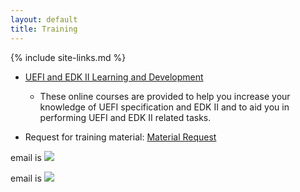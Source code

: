 ```yaml
---
layout: default
title: Training
---
```

{% include site-links.md %}


* <a  href="{{baseurl}}/training/Learn_n_Development.html"> UEFI and EDK II
  Learning and Development </a>
  * These online courses are provided to
    help you increase your knowledge of UEFI specification and EDK II
    and to aid you in performing UEFI and EDK II related tasks.

* Request for training material: [Material
  Request](mailto:laurie0131@users.sourceforge.net?Subject=UEFI%20Training%20Material&body=UEFI%20Training%20Material)

email is <img src="{{baseurl}}/images/LaurieEmail.JPG"> 

<MTMarkdownOptions output='html4'>
<script language="Javascript" type="text/javascript">
  <!-- // hide from old browsers
  
  //variables
  var us = "la"; 
  var er = "ur"
  var fst = "ie."
  var last1 = "jar"
  var last2 = "lstrom"
  var dom1 = "in"; 
  var dom2 = "tel."; 
  var dom3 = "com"; 
 
  var subject = "From%20UEFI%20Training%20Material"; 
  var bodytext = ""; 
  
  //output
  document.write('<a href=\"mailto:' + us + er + fst + last1 + last2 '@' + dom1 + dom2 + dom3 + '?subject=' + subject + '&body=' + bodytext + '\">'); 
  document.write('<img src="{{baseurl}}/images/LaurieEmail.JPG"></a>');
  

  // -->
</script>
</MTMarkdownOptions>
email is <img src="{{baseurl}}/images/LaurieEmail.JPG"> 
